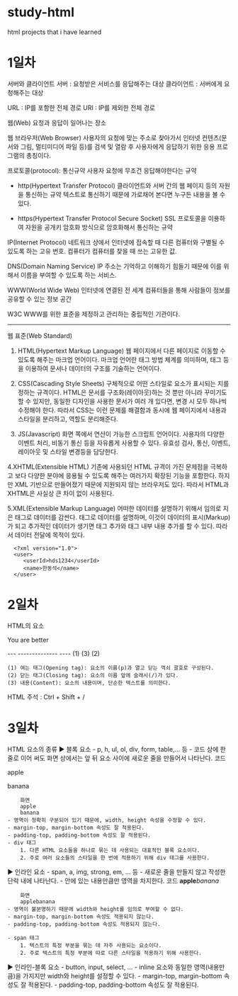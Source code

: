# study-html
html projects that i have learned

<h1>1일차</h1>

서버와 클라이언트
   서버 : 요청받은 서비스를 응답해주는 대상
   클라이언트 : 서버에게 요청해주는 대상

URL : IP를 포함한 전체 경로
URI : IP를 제외한 전체 경로

웹(Web)
   요청과 응답이 일어나는 장소

웹 브라우저(Web Browser)
   사용자의 요청에 맞는 주소로 찾아가서 인터넷 컨텐츠(문서와 그림, 멀티미디어 파일 등)를
   검색 및 열람 후 사용자에게 응답하기 위한 응용 프로그램의 총칭이다.

프로토콜(protocol): 통신규약
   사용자 요청에 무조건 응답해야한다는 규약

   - http(Hypertext Transfer Protocol)
      클라이언트와 서버 간의 웹 페이지 등의 자원을 통신하는 규약
      텍스트로 통신하기 때문에 가로채어 본다면 누구든 내용을 볼 수 있다.

   - https(Hypertext Transfer Protocol Secure Socket)
      SSL 프로토콜을 이용하여 자원을 공개키 암호화 방식으로 암호화해서 통신하는 규약

IP(Internet Protocol)
   네트워크 상에서 인터넷에 접속할 때 다른 컴퓨터와 구별될 수 있도록 하는 고유 번호.
   컴퓨터가 컴퓨터를 찾을 때 쓰는 고유한 값.


DNS(Domain Naming Service)
   IP 주소는 기억하고 이해하기 힘들기 때문에 이를 위해서 이름을 부여할 수 있도록 하는 서비스.

WWW(World Wide Web)
   인터넷에 연결된 전 세계 컴퓨터들을 통해 사람들이 정보를 공유할 수 있는 정보 공간

W3C
   WWW를 위한 표준을 제정하고 관리하는 중립적인 기관이다.
   
------------------------------------------------------------------------------------------
웹 표준(Web Standard)
   1. HTML(Hypertext Markup Language)
      웹 페이지에서 다른 페이지로 이동할 수 있도록 해주는 마크업 언어이다.
      마크업 언어란 태그 방법 체계를 의미하며, 태그 등을 이용하여 문서나 데이터의 구조를
      기술하는 언어이다.

   2. CSS(Cascading Style Sheets)
      구체적으로 어떤 스타일로 요소가 표시되는 지를 정하는 규격이다.
      HTML은 문서를 구조화(레이아웃)하는 것 뿐만 아니라 꾸미기도 할 수 있지만,
      동일한 디자인을 사용한 문서가 여러 개 있다면, 변경 시 모두 하나씩 수정해야 한다.
      따라서 CSS는 이런 문제를 해결함과 동시에 웹 페이지에서 내용과 스타일을 분리하고, 역할도 분리해준다.

   3. JS(Javascript)
      화면 쪽에서 연산이 가능한 스크립트 언어이다.
      사용자의 다양한 이벤트 처리, 비동기 통신 등을 자유롭게 사용할 수 있다.
      유효성 검사, 통신, 이벤트, 레이아웃 및 스타일 변경등을 담당한다.

   4.XHTML(Extensible HTML)
      기존에 사용되던 HTML 규격이 가진 문제점을 극복하고 보다 다양한 분야에 응용될 수 있도록 해주는
      여러가지 확장된 기능을 포함한다. 하지만 XML 기반으로 만들어졌기 때문에
      지원되지 않는 브라우저도 있다. 따라서 HTML과 XHTML은 사실상 큰 차이 없이 사용된다.

   5.XML(Extensible Markup Language)
      어떠한 데이터를 설명하기 위해서 임의로 지은 태그로 데이터를 감싼다.
      태그로 데이터를 설명하며, 이것이 데이터의 표시(Markup)가 되고 추가적인 데이터가 생기면
      태그 추가와 태그 내부 내용 추가를 할 수 있다. 따라서 데이터 전달에 목적이 있다.

      <?xml version="1.0">
      <user>
         <userId>hds1234</userId>
         <name>한동석</name>
      </user>
   
   
   
 <h1>2일차</h1>
   
   HTML의 요소
	<p> You are better </p>
	--- -------------- ----
	(1)	 (3)	   (2)

	(1) 여는 태그(Opening tag): 요소의 이름(p)과 열고 닫는 꺽쇠 괄호로 구성된다.
	(2) 닫는 태그(Closing tag): 요소의 이름 앞에 슬래시(/)가 있다.
	(3) 내용(Content): 요소의 내용이며, 단순한 텍스트를 의미한다.

HTML 주석
	<!-- 주석 -->: Ctrl + Shift + /


<h1>3일차</h1>
   
HTML 요소의 종류
▶ 블록 요소
	- p, h, ul, ol, div, form, table,... 등
	- 코드 상에 한 줄로 이어 써도 화면 상에서는 앞 뒤 요소 사이에 새로운 줄을 만들어서 나타난다.
		코드
		<p>apple</p><p>banana</p>

		화면
		apple
		banana
	- 영역이 정확히 구분되어 있기 때문에, width, height 속성을 수정할 수 있다.
	- margin-top, margin-bottom 속성도 잘 적용된다.
	- padding-top, padding-bottom 속성도 잘 적용된다.
	- div 태그
		1. 다른 HTML 요소들을 하나로 묶는 데 사용되는 대표적인 블록 요소이다.
		2. 주로 여러 요소들의 스타일을 한 번에 적용하기 위해 div 태그를 사용한다.

▶ 인라인 요소
	- span, a, img, strong, em, ... 등
	- 새로운 줄을 만들지 않고 작성한 단락 내에 나타난다.
	- 안에 있는 내용만큼만 영역을 차지한다.
		코드
		<strong>apple</strong><em>banana</em>

		화면
		applebanana
	- 영역이 불분명하기 때문에 width와 height를 임의로 부여할 수 없다.
	- margin-top, margin-bottom 속성도 적용되지 않는다.
	- padding-top, padding-bottom 속성도 적용되지 않는다.

	- span 태그
		1. 텍스트의 특정 부분을 묶는 데 자주 사용되는 요소이다.
		2. 주로 텍스트의 특정 부분에 따로 다른 스타일을 적용하기 위해 사용한다.

▶ 인라인-블록 요소
	- button, input, select, ...
	- inline 요소와 동일한 영역(내용만큼)을 가지지만 width와 height를 설정할 수 있다.
	- margin-top, margin-bottom 속성도 잘 적용된다.
	- padding-top, padding-bottom 속성도 잘 적용된다.


